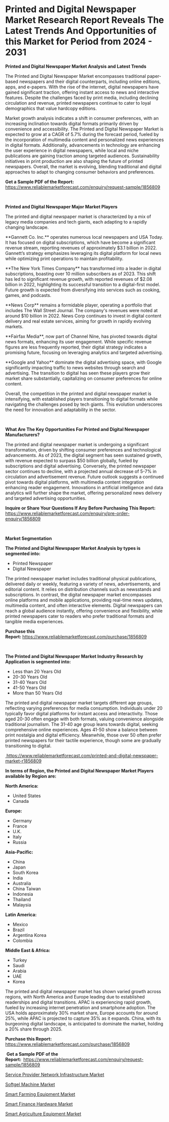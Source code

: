 <p><h1>Printed and Digital Newspaper Market Research Report Reveals The Latest Trends And Opportunities of this Market for Period from 2024 - 2031</h1></p><p><strong>Printed and Digital Newspaper Market Analysis and Latest Trends</strong></p>
<p><p>The Printed and Digital Newspaper Market encompasses traditional paper-based newspapers and their digital counterparts, including online editions, apps, and e-papers. With the rise of the internet, digital newspapers have gained significant traction, offering instant access to news and interactive features. Despite the challenges faced by print media, including declining circulation and revenue, printed newspapers continue to cater to loyal demographics that value hardcopy editions.</p><p>Market growth analysis indicates a shift in consumer preferences, with an increasing inclination towards digital formats primarily driven by convenience and accessibility. The Printed and Digital Newspaper Market is expected to grow at a CAGR of 5.7% during the forecast period, fueled by the incorporation of multimedia content and personalized news experiences in digital formats. Additionally, advancements in technology are enhancing the user experience in digital newspapers, while local and niche publications are gaining traction among targeted audiences. Sustainability initiatives in print production are also shaping the future of printed newspapers. Overall, the market is evolving, blending traditional and digital approaches to adapt to changing consumer behaviors and preferences.</p></p>
<p><strong>Get a Sample PDF of the Report:&nbsp;</strong> <a href="https://www.reliablemarketforecast.com/enquiry/request-sample/1856809?utm_campaign=1110&utm_medium=2&utm_source=Github&utm_content=ia&utm_term=20102024&utm_id=printed-and-digital-newspaper">https://www.reliablemarketforecast.com/enquiry/request-sample/1856809</a></p>
<p>&nbsp;</p>
<p><strong>Printed and Digital Newspaper Major Market Players</strong></p>
<p><p>The printed and digital newspaper market is characterized by a mix of legacy media companies and tech giants, each adapting to a rapidly changing landscape. </p><p>**Gannett Co. Inc.** operates numerous local newspapers and USA Today. It has focused on digital subscriptions, which have become a significant revenue stream, reporting revenues of approximately $3.1 billion in 2022. Gannett’s strategy emphasizes leveraging its digital platform for local news while optimizing print operations to maintain profitability.</p><p>**The New York Times Company** has transformed into a leader in digital subscriptions, boasting over 10 million subscribers as of 2023. This shift has led to significant revenue growth, with reported revenues of $2.08 billion in 2022, highlighting its successful transition to a digital-first model. Future growth is expected from diversifying into services such as cooking, games, and podcasts.</p><p>**News Corp** remains a formidable player, operating a portfolio that includes The Wall Street Journal. The company's revenues were noted at around $10 billion in 2022. News Corp continues to invest in digital content delivery and real estate services, aiming for growth in rapidly evolving markets.</p><p>**Fairfax Media**, now part of Channel Nine, has pivoted towards digital news formats, enhancing its user engagement. While specific revenue figures are less frequently reported, their digital strategy indicates a promising future, focusing on leveraging analytics and targeted advertising.</p><p>**Google and Yahoo** dominate the digital advertising space, with Google significantly impacting traffic to news websites through search and advertising. The transition to digital has seen these players grow their market share substantially, capitalizing on consumer preferences for online content.</p><p>Overall, the competition in the printed and digital newspaper market is intensifying, with established players transitioning to digital formats while navigating the challenges posed by tech giants. This evolution underscores the need for innovation and adaptability in the sector.</p></p>
<p>&nbsp;</p>
<p><strong>What Are The Key Opportunities For Printed and Digital Newspaper Manufacturers?</strong></p>
<p><p>The printed and digital newspaper market is undergoing a significant transformation, driven by shifting consumer preferences and technological advancements. As of 2023, the digital segment has seen sustained growth, with revenue expected to surpass $50 billion globally, fueled by subscriptions and digital advertising. Conversely, the printed newspaper sector continues to decline, with a projected annual decrease of 5-7% in circulation and advertisement revenue. Future outlook suggests a continued pivot towards digital platforms, with multimedia content integration enhancing reader engagement. Innovations in artificial intelligence and data analytics will further shape the market, offering personalized news delivery and targeted advertising opportunities.</p></p>
<p><strong>Inquire or Share Your Questions If Any Before Purchasing This Report:</strong> <a href="https://www.reliablemarketforecast.com/enquiry/pre-order-enquiry/1856809?utm_campaign=1110&utm_medium=2&utm_source=Github&utm_content=ia&utm_term=20102024&utm_id=printed-and-digital-newspaper">https://www.reliablemarketforecast.com/enquiry/pre-order-enquiry/1856809</a></p>
<p>&nbsp;</p>
<p><strong>Market Segmentation</strong></p>
<p><strong>The Printed and Digital Newspaper Market Analysis by types is segmented into:</strong></p>
<p><ul><li>Printed Newspaper</li><li>Digital Newspaper</li></ul></p>
<p><p>The printed newspaper market includes traditional physical publications, delivered daily or weekly, featuring a variety of news, advertisements, and editorial content. It relies on distribution channels such as newsstands and subscriptions. In contrast, the digital newspaper market encompasses online platforms and mobile applications, providing real-time news updates, multimedia content, and often interactive elements. Digital newspapers can reach a global audience instantly, offering convenience and flexibility, while printed newspapers cater to readers who prefer traditional formats and tangible media experiences.</p></p>
<p><strong>Purchase this Report:&nbsp;</strong><a href="https://www.reliablemarketforecast.com/purchase/1856809?utm_campaign=1110&utm_medium=2&utm_source=Github&utm_content=ia&utm_term=20102024&utm_id=printed-and-digital-newspaper">https://www.reliablemarketforecast.com/purchase/1856809</a></p>
<p>&nbsp;</p>
<p><strong>The Printed and Digital Newspaper Market Industry Research by Application is segmented into:</strong></p>
<p><ul><li>Less than 20 Years Old</li><li>20-30 Years Old</li><li>31-40 Years Old</li><li>41-50 Years Old</li><li>More than 50 Years Old</li></ul></p>
<p><p>The printed and digital newspaper market targets different age groups, reflecting varying preferences for media consumption. Individuals under 20 typically favor digital platforms for instant access and interactivity. Those aged 20-30 often engage with both formats, valuing convenience alongside traditional journalism. The 31-40 age group leans towards digital, seeking comprehensive online experiences. Ages 41-50 show a balance between print nostalgia and digital efficiency. Meanwhile, those over 50 often prefer printed newspapers for their tactile experience, though some are gradually transitioning to digital.</p></p>
<p><a href="https://www.reliablemarketforecast.com/printed-and-digital-newspaper-market-r1856809?utm_campaign=1110&utm_medium=2&utm_source=Github&utm_content=ia&utm_term=20102024&utm_id=printed-and-digital-newspaper">&nbsp;https://www.reliablemarketforecast.com/printed-and-digital-newspaper-market-r1856809</a></p>
<p><strong>In terms of Region, the Printed and Digital Newspaper Market Players available by Region are:</strong></p>
<p>
    <p> <strong> North America: </strong>
        <ul>
            <li>United States</li>
            <li>Canada</li>
        </ul>
        </p> 
    <p> <strong> Europe: </strong>
        <ul>
            <li>Germany</li>
            <li>France</li>
            <li>U.K.</li>
            <li>Italy</li>
            <li>Russia</li>
        </ul>
        </p> 
    <p> <strong> Asia-Pacific: </strong>
        <ul>
            <li>China</li>
            <li>Japan</li>
            <li>South Korea</li>
            <li>India</li>
            <li>Australia</li>
            <li>China Taiwan</li>
            <li>Indonesia</li>
            <li>Thailand</li>
            <li>Malaysia</li>
        </ul>
        </p> 
    <p> <strong> Latin America: </strong>
        <ul>
            <li>Mexico</li>
            <li>Brazil</li>
            <li>Argentina Korea</li>
            <li>Colombia</li>
        </ul>
        </p> 
    <p> <strong> Middle East & Africa: </strong>
        <ul>
            <li>Turkey</li>
            <li>Saudi</li>
            <li>Arabia</li>
            <li>UAE</li>
            <li>Korea</li>
        </ul>
    </p>
    </p>
<p><p>The printed and digital newspaper market has shown varied growth across regions, with North America and Europe leading due to established readerships and digital transitions. APAC is experiencing rapid growth, fueled by increasing internet penetration and smartphone adoption. The USA holds approximately 30% market share, Europe accounts for around 25%, while APAC is projected to capture 35% as it expands. China, with its burgeoning digital landscape, is anticipated to dominate the market, holding a 20% share through 2025.</p></p>
<p><strong>Purchase this Report: </strong><a href="https://www.reliablemarketforecast.com/purchase/1856809?utm_campaign=1110&utm_medium=2&utm_source=Github&utm_content=ia&utm_term=20102024&utm_id=printed-and-digital-newspaper">https://www.reliablemarketforecast.com/purchase/1856809</a></p>
<p>&nbsp;<strong>Get a Sample PDF of the Report:&nbsp;&nbsp;</strong><a href="https://www.reliablemarketforecast.com/enquiry/request-sample/1856809?utm_campaign=1110&utm_medium=2&utm_source=Github&utm_content=ia&utm_term=20102024&utm_id=printed-and-digital-newspaper">https://www.reliablemarketforecast.com/enquiry/request-sample/1856809</a></p>
<p><strong></strong></p>
<p><p><a href="https://github.com/ardeliap6te/Market-Research-Report-List-1/blob/main/service-provider-network-infrastructure-market.md?utm_campaign=1110&utm_medium=2&utm_source=Github&utm_content=ia&utm_term=20102024&utm_id=printed-and-digital-newspaper">Service Provider Network Infrastructure Market</a></p><p><a href="https://www.linkedin.com/pulse/softgel-machine-market-growth-outlook-from-2024-2031-sm9ee?utm_campaign=1110&utm_medium=2&utm_source=Github&utm_content=ia&utm_term=20102024&utm_id=printed-and-digital-newspaper">Softgel Machine Market</a></p><p><a href="https://issuu.com/reportprime-2/docs/smart-farming-equipment-market-size_7d5d4994d2a7be?utm_campaign=1110&utm_medium=2&utm_source=Github&utm_content=ia&utm_term=20102024&utm_id=printed-and-digital-newspaper">Smart Farming Equipment Market</a></p><p><a href="https://github.com/destinybqdicha/Market-Research-Report-List-1/blob/main/smart-finance-hardware-market.md?utm_campaign=1110&utm_medium=2&utm_source=Github&utm_content=ia&utm_term=20102024&utm_id=printed-and-digital-newspaper">Smart Finance Hardware Market</a></p><p><a href="https://issuu.com/reportprime-2/docs/smart-agriculture-equipment-market-_3d2b7fc4a28dbf?utm_campaign=1110&utm_medium=2&utm_source=Github&utm_content=ia&utm_term=20102024&utm_id=printed-and-digital-newspaper">Smart Agriculture Equipment Market</a></p></p>
